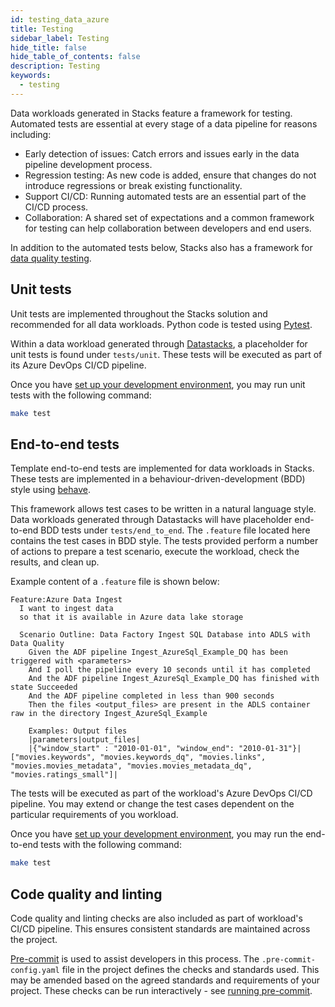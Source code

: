 ```yaml
---
id: testing_data_azure
title: Testing
sidebar_label: Testing
hide_title: false
hide_table_of_contents: false
description: Testing
keywords:
  - testing
---
```


Data workloads generated in Stacks feature a framework for testing. Automated tests are essential at every stage of a data pipeline for reasons including:

- Early detection of issues: Catch errors and issues early in the data pipeline development process.
- Regression testing: As new code is added, ensure that changes do not introduce regressions or break existing functionality.
- Support CI/CD: Running automated tests are an essential part of the CI/CD process.
- Collaboration: A shared set of expectations and a common framework for testing can help collaboration between developers and end users.

In addition to the automated tests below, Stacks also has a framework for [data quality testing](./data_quality_azure.md).

## Unit tests

Unit tests are implemented throughout the Stacks solution and recommended for all data workloads. Python code is tested using [Pytest](https://docs.pytest.org/en/7.2.x/).

Within a data workload generated through [Datastacks](./datastacks.md), a placeholder for unit tests is found under `tests/unit`. These tests will be executed as part of its Azure DevOps CI/CD pipeline.

Once you have [set up your development environment](../getting_started/dev_quickstart_data_azure.md), you may run unit tests with the following command:

```bash
make test
```

## End-to-end tests

Template end-to-end tests are implemented for data workloads in Stacks. These tests are implemented in a behaviour-driven-development (BDD) style using [behave](https://behave.readthedocs.io/en/stable/).

This framework allows test cases to be written in a natural language style. Data workloads generated through Datastacks will have placeholder end-to-end BDD tests under `tests/end_to_end`. The `.feature` file located here contains the test cases in BDD style. The tests provided perform a number of actions to prepare a test scenario, execute the workload, check the results, and clean up.

Example content of a `.feature` file is shown below:

```text
Feature:Azure Data Ingest
  I want to ingest data
  so that it is available in Azure data lake storage

  Scenario Outline: Data Factory Ingest SQL Database into ADLS with Data Quality
    Given the ADF pipeline Ingest_AzureSql_Example_DQ has been triggered with <parameters>
    And I poll the pipeline every 10 seconds until it has completed
    And the ADF pipeline Ingest_AzureSql_Example_DQ has finished with state Succeeded
    And the ADF pipeline completed in less than 900 seconds
    Then the files <output_files> are present in the ADLS container raw in the directory Ingest_AzureSql_Example

    Examples: Output files
    |parameters|output_files|
    |{"window_start" : "2010-01-01", "window_end": "2010-01-31"}|["movies.keywords", "movies.keywords_dq", "movies.links", "movies.movies_metadata", "movies.movies_metadata_dq", "movies.ratings_small"]|
```

The tests will be executed as part of the workload's Azure DevOps CI/CD pipeline. You may extend or change the test cases dependent on the particular requirements of you workload.

Once you have [set up your development environment](../getting_started/dev_quickstart_data_azure.md), you may run the end-to-end tests with the following command:

```bash
make test
```

## Code quality and linting

Code quality and linting checks are also included as part of workload's CI/CD pipeline. This ensures consistent standards are maintained across the project.

[Pre-commit](https://pre-commit.com/) is used to assist developers in this process. The `.pre-commit-config.yaml` file in the project defines the checks and standards used. This may be amended based on the agreed standards and requirements of your project. These checks can be run interactively - see [running pre-commit](../getting_started/dev_quickstart_data_azure.md#running-pre-commit).
